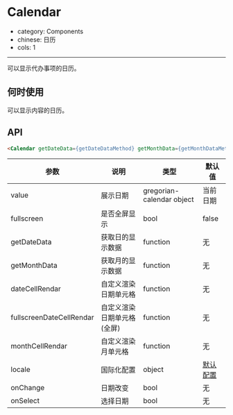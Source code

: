 # Calendar

- category: Components
- chinese: 日历
- cols: 1

---

可以显示代办事项的日历。

## 何时使用

可以显示内容的日历。

## API

```html
<Calendar getDateData={getDateDataMethod} getMonthData={getMonthDataMethod} />
```

| 参数         | 说明           | 类型     | 默认值       |
|--------------|----------------|----------|--------------|
| value        | 展示日期           | gregorian-calendar object   | 当前日期        |
| fullscreen  | 是否全屏显示    | bool   | false           |
| getDateData  | 获取日的显示数据    | function   | 无           |
| getMonthData       | 获取月的显示数据 | function   | 无  |
| dateCellRendar  | 自定义渲染日期单元格    | function   | 无           |
| fullscreenDateCellRendar  | 自定义渲染日期单元格(全屏)    | function   | 无           |
| monthCellRendar       | 自定义渲染月单元格 | function   | 无  |
| locale       | 国际化配置 | object   | [默认配置](https://github.com/ant-design/ant-design/issues/424)  |
| onChange | 日期改变 | bool | 无 |
| onSelect | 选择日期 | bool | 无 |
